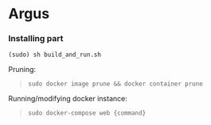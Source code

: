 # Argus

### Installing part

`(sudo) sh build_and_run.sh`

Pruning:  
> `sudo docker image prune && docker container prune`

Running/modifying docker instance:  
> `sudo docker-compose web {command}`
